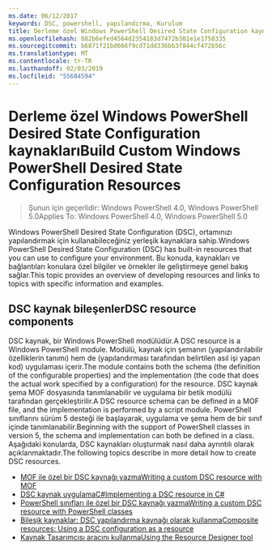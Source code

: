 ```yaml
---
ms.date: 06/12/2017
keywords: DSC, powershell, yapılandırma, Kurulum
title: Derleme özel Windows PowerShell Desired State Configuration kaynakları
ms.openlocfilehash: 882b6efed4564d2354183d7472b301e1e1758335
ms.sourcegitcommit: b6871f21bd666f9cd71dd336bb3f844cf472b56c
ms.translationtype: MT
ms.contentlocale: tr-TR
ms.lasthandoff: 02/03/2019
ms.locfileid: "55684594"
---
```

# <a name="build-custom-windows-powershell-desired-state-configuration-resources"></a><span data-ttu-id="b7926-103">Derleme özel Windows PowerShell Desired State Configuration kaynakları</span><span class="sxs-lookup"><span data-stu-id="b7926-103">Build Custom Windows PowerShell Desired State Configuration Resources</span></span>

> <span data-ttu-id="b7926-104">Şunun için geçerlidir: Windows PowerShell 4.0, Windows PowerShell 5.0</span><span class="sxs-lookup"><span data-stu-id="b7926-104">Applies To: Windows PowerShell 4.0, Windows PowerShell 5.0</span></span>

<span data-ttu-id="b7926-105">Windows PowerShell Desired State Configuration (DSC), ortamınızı yapılandırmak için kullanabileceğiniz yerleşik kaynaklara sahip.</span><span class="sxs-lookup"><span data-stu-id="b7926-105">Windows PowerShell Desired State Configuration (DSC) has built-in resources that you can use to configure your environment.</span></span> <span data-ttu-id="b7926-106">Bu konuda, kaynakları ve bağlantıları konulara özel bilgiler ve örnekler ile geliştirmeye genel bakış sağlar.</span><span class="sxs-lookup"><span data-stu-id="b7926-106">This topic provides an overview of developing resources and links to topics with specific information and examples.</span></span>

## <a name="dsc-resource-components"></a><span data-ttu-id="b7926-107">DSC kaynak bileşenler</span><span class="sxs-lookup"><span data-stu-id="b7926-107">DSC resource components</span></span>

<span data-ttu-id="b7926-108">DSC kaynak, bir Windows PowerShell modülüdür.</span><span class="sxs-lookup"><span data-stu-id="b7926-108">A DSC resource is a Windows PowerShell module.</span></span> <span data-ttu-id="b7926-109">Modülü, kaynak için şemanın (yapılandırılabilir özelliklerin tanımı) hem de (yapılandırması tarafından belirtilen asıl işi yapan kod) uygulaması içerir.</span><span class="sxs-lookup"><span data-stu-id="b7926-109">The module contains both the schema (the definition of the configurable properties) and the implementation (the code that does the actual work specified by a configuration) for the resource.</span></span> <span data-ttu-id="b7926-110">DSC kaynak şema MOF dosyasında tanımlanabilir ve uygulama bir betik modülü tarafından gerçekleştirilir.</span><span class="sxs-lookup"><span data-stu-id="b7926-110">A DSC resource schema can be defined in a MOF file, and the implementation is performed by a script module.</span></span> <span data-ttu-id="b7926-111">PowerShell sınıflarını sürüm 5 desteği ile başlayarak, uygulama ve şema hem de bir sınıf içinde tanımlanabilir.</span><span class="sxs-lookup"><span data-stu-id="b7926-111">Beginning with the support of PowerShell classes in version 5, the schema and implementation can both be defined in a class.</span></span> <span data-ttu-id="b7926-112">Aşağıdaki konularda, DSC kaynakları oluşturmak nasıl daha ayrıntılı olarak açıklanmaktadır.</span><span class="sxs-lookup"><span data-stu-id="b7926-112">The following topics describe in more detail how to create DSC resources.</span></span>

* [<span data-ttu-id="b7926-113">MOF ile özel bir DSC kaynağı yazma</span><span class="sxs-lookup"><span data-stu-id="b7926-113">Writing a custom DSC resource with MOF</span></span>](authoringResourceMOF.md)
* [<span data-ttu-id="b7926-114">DSC kaynak uygulamaC#</span><span class="sxs-lookup"><span data-stu-id="b7926-114">Implementing a DSC resource in C#</span></span>](authoringResourceMofCS.md)
* [<span data-ttu-id="b7926-115">PowerShell sınıfları ile özel bir DSC kaynağı yazma</span><span class="sxs-lookup"><span data-stu-id="b7926-115">Writing a custom DSC resource with PowerShell classes</span></span>](authoringResourceClass.md)
* [<span data-ttu-id="b7926-116">Bileşik kaynaklar: DSC yapılandırma kaynağı olarak kullanma</span><span class="sxs-lookup"><span data-stu-id="b7926-116">Composite resources: Using a DSC configuration as a resource</span></span>](authoringResourceComposite.md)
* [<span data-ttu-id="b7926-117">Kaynak Tasarımcısı aracını kullanma</span><span class="sxs-lookup"><span data-stu-id="b7926-117">Using the Resource Designer tool</span></span>](../authoringResourceMofDesigner.md)
